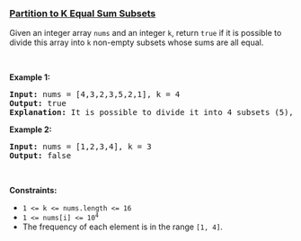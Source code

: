 ### [Partition to K Equal Sum Subsets](https://leetcode.com/problems/partition-to-k-equal-sum-subsets)

<p>Given an integer array <code>nums</code> and an integer <code>k</code>, return <code>true</code> if it is possible to divide this array into <code>k</code> non-empty subsets whose sums are all equal.</p>

<p>&nbsp;</p>
<p><strong>Example 1:</strong></p>

<pre>
<strong>Input:</strong> nums = [4,3,2,3,5,2,1], k = 4
<strong>Output:</strong> true
<strong>Explanation:</strong> It is possible to divide it into 4 subsets (5), (1, 4), (2,3), (2,3) with equal sums.
</pre>

<p><strong>Example 2:</strong></p>

<pre>
<strong>Input:</strong> nums = [1,2,3,4], k = 3
<strong>Output:</strong> false
</pre>

<p>&nbsp;</p>
<p><strong>Constraints:</strong></p>

<ul>
	<li><code>1 &lt;= k &lt;= nums.length &lt;= 16</code></li>
	<li><code>1 &lt;= nums[i] &lt;= 10<sup>4</sup></code></li>
	<li>The frequency of each element is in the range <code>[1, 4]</code>.</li>
</ul>

